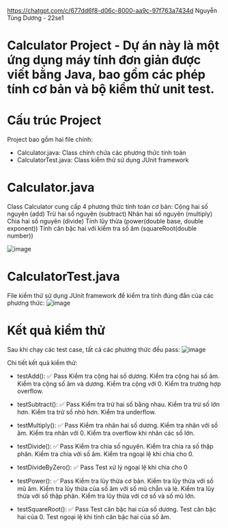 https://chatgpt.com/c/677dd6f8-d06c-8000-aa9c-97f763a7434d
Nguyễn Tùng Dương - 22se1

# Calculator Project - Dự án này là một ứng dụng máy tính đơn giản được viết bằng Java, bao gồm các phép tính cơ bản và bộ kiểm thử unit test.

# Cấu trúc Project
Project bao gồm hai file chính:
- Calculator.java: Class chính chứa các phương thức tính toán
- CalculatorTest.java: Class kiểm thử sử dụng JUnit framework

# Calculator.java
Class Calculator cung cấp 4 phương thức tính toán cơ bản:
Cộng hai số nguyên (add)
Trừ hai số nguyên (subtract)
Nhân hai số nguyên (multiply)
Chia hai số nguyên (divide)
Tính lũy thừa (power(double base, double exponent))
Tính căn bậc hai với kiểm tra số âm (squareRoot(double number))

![image](https://github.com/user-attachments/assets/ae4c93e0-261d-4850-a5ff-2b735ffd53b5)

# CalculatorTest.java
File kiểm thử sử dụng JUnit framework để kiểm tra tính đúng đắn của các phương thức:
![image](https://github.com/user-attachments/assets/d82c8d82-07a6-4fc6-bd7d-8d8513de5312)

# Kết quả kiểm thử
Sau khi chạy các test case, tất cả các phương thức đều pass:
![image](https://github.com/user-attachments/assets/8d1cb5f5-d433-4160-a0c0-5a9109076db7)

Chi tiết kết quả kiểm thử:

- testAdd(): ✅ Pass
Kiểm tra cộng hai số dương.
Kiểm tra cộng hai số âm.
Kiểm tra cộng số âm và dương.
Kiểm tra cộng với 0.
Kiểm tra trường hợp overflow.


- testSubtract(): ✅ Pass
Kiểm tra trừ hai số bằng nhau.
Kiểm tra trừ số lớn hơn.
Kiểm tra trừ số nhỏ hơn.
Kiểm tra underflow.

- testMultiply(): ✅ Pass
Kiểm tra nhân hai số dương.
Kiểm tra nhân với số âm.
Kiểm tra nhân với 0.
Kiểm tra overflow khi nhân các số lớn.

- testDivide(): ✅ Pass
Kiểm tra chia số nguyên.
Kiểm tra chia ra số thập phân.
Kiểm tra chia với số âm.
Kiểm tra ngoại lệ khi chia cho 0.

- testDivideByZero(): ✅ Pass
Test xử lý ngoại lệ khi chia cho 0

- testPower(): ✅ Pass
Kiểm tra lũy thừa cơ bản.
Kiểm tra lũy thừa với số mũ âm.
Kiểm tra lũy thừa của số âm với số mũ chẵn và lẻ.
Kiểm tra lũy thừa với số thập phân.
Kiểm tra lũy thừa với cơ số và số mũ lớn.

- testSquareRoot(): ✅ Pass
Test căn bậc hai của số dương.
Test căn bậc hai của 0.
Test ngoại lệ khi tính căn bậc hai của số âm.

